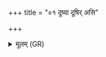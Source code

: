 +++
title = "०१ दूष्या दूषिर् असि"

+++
<details><summary>मूलम् (GR)</summary>

दूष्या दूषिर् असि हेत्या हेतिर् असि मेन्या मेनिर् असि ॥
</details>